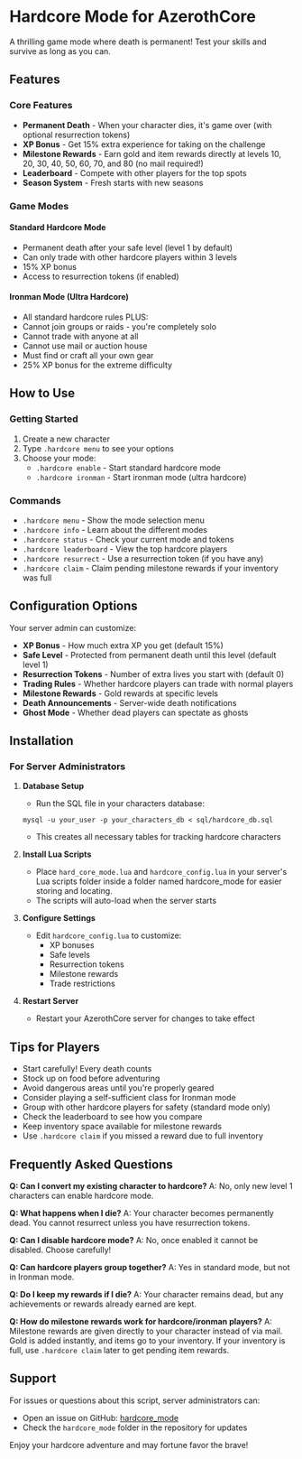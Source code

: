 # Hardcore Mode for AzerothCore

A thrilling game mode where death is permanent! Test your skills and survive as long as you can.

## Features

### Core Features
- **Permanent Death** - When your character dies, it's game over (with optional resurrection tokens)
- **XP Bonus** - Get 15% extra experience for taking on the challenge
- **Milestone Rewards** - Earn gold and item rewards directly at levels 10, 20, 30, 40, 50, 60, 70, and 80 (no mail required!)
- **Leaderboard** - Compete with other players for the top spots
- **Season System** - Fresh starts with new seasons

### Game Modes

#### Standard Hardcore Mode
- Permanent death after your safe level (level 1 by default)
- Can only trade with other hardcore players within 3 levels
- 15% XP bonus
- Access to resurrection tokens (if enabled)

#### Ironman Mode (Ultra Hardcore)
- All standard hardcore rules PLUS:
- Cannot join groups or raids - you're completely solo
- Cannot trade with anyone at all
- Cannot use mail or auction house
- Must find or craft all your own gear
- 25% XP bonus for the extreme difficulty

## How to Use

### Getting Started
1. Create a new character
2. Type `.hardcore menu` to see your options
3. Choose your mode:
   - `.hardcore enable` - Start standard hardcore mode
   - `.hardcore ironman` - Start ironman mode (ultra hardcore)

### Commands
- `.hardcore menu` - Show the mode selection menu
- `.hardcore info` - Learn about the different modes
- `.hardcore status` - Check your current mode and tokens
- `.hardcore leaderboard` - View the top hardcore players
- `.hardcore resurrect` - Use a resurrection token (if you have any)
- `.hardcore claim` - Claim pending milestone rewards if your inventory was full

## Configuration Options

Your server admin can customize:
- **XP Bonus** - How much extra XP you get (default 15%)
- **Safe Level** - Protected from permanent death until this level (default level 1)
- **Resurrection Tokens** - Number of extra lives you start with (default 0)
- **Trading Rules** - Whether hardcore players can trade with normal players
- **Milestone Rewards** - Gold rewards at specific levels
- **Death Announcements** - Server-wide death notifications
- **Ghost Mode** - Whether dead players can spectate as ghosts

## Installation

### For Server Administrators

1. **Database Setup**
   - Run the SQL file in your characters database:
   ```
   mysql -u your_user -p your_characters_db < sql/hardcore_db.sql
   ```
   - This creates all necessary tables for tracking hardcore characters

2. **Install Lua Scripts**
   - Place `hard_core_mode.lua` and `hardcore_config.lua` in your server's Lua scripts folder inside a folder named hardcore_mode for easier storing and locating. 
   - The scripts will auto-load when the server starts

3. **Configure Settings**
   - Edit `hardcore_config.lua` to customize:
     - XP bonuses
     - Safe levels
     - Resurrection tokens
     - Milestone rewards
     - Trade restrictions

4. **Restart Server**
   - Restart your AzerothCore server for changes to take effect

## Tips for Players

- Start carefully! Every death counts
- Stock up on food before adventuring
- Avoid dangerous areas until you're properly geared
- Consider playing a self-sufficient class for Ironman mode
- Group with other hardcore players for safety (standard mode only)
- Check the leaderboard to see how you compare
- Keep inventory space available for milestone rewards
- Use `.hardcore claim` if you missed a reward due to full inventory

## Frequently Asked Questions

**Q: Can I convert my existing character to hardcore?**
A: No, only new level 1 characters can enable hardcore mode.

**Q: What happens when I die?**
A: Your character becomes permanently dead. You cannot resurrect unless you have resurrection tokens.

**Q: Can I disable hardcore mode?**
A: No, once enabled it cannot be disabled. Choose carefully!

**Q: Can hardcore players group together?**
A: Yes in standard mode, but not in Ironman mode.

**Q: Do I keep my rewards if I die?**
A: Your character remains dead, but any achievements or rewards already earned are kept.

**Q: How do milestone rewards work for hardcore/ironman players?**
A: Milestone rewards are given directly to your character instead of via mail. Gold is added instantly, and items go to your inventory. If your inventory is full, use `.hardcore claim` later to get pending item rewards.

## Support

For issues or questions about this script, server administrators can:
- Open an issue on GitHub: [hardcore_mode](https://github.com/PrivateDonut/hardcore_mode/issues)
- Check the `hardcore_mode` folder in the repository for updates


Enjoy your hardcore adventure and may fortune favor the brave!
